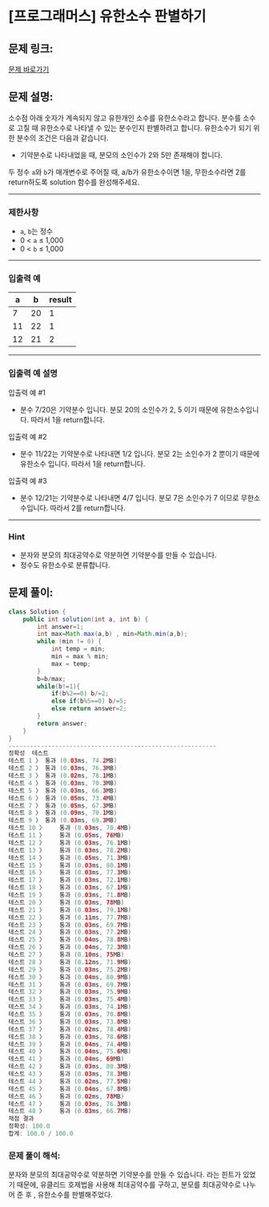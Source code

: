 # [프로그래머스] 유한소수 판별하기

## 문제 링크:

[문제 바로가기](https://school.programmers.co.kr/learn/courses/30/lessons/120878)

## 문제 설명:

소수점 아래 숫자가 계속되지 않고 유한개인 소수를 유한소수라고 합니다. 분수를 소수로 고칠 때 유한소수로 나타낼 수 있는 분수인지 판별하려고 합니다. 유한소수가 되기 위한 분수의 조건은 다음과 같습니다.

- 기약분수로 나타내었을 때, 분모의 소인수가 2와 5만 존재해야 합니다.

두 정수 `a`와 `b`가 매개변수로 주어질 때, a/b가 유한소수이면 1을, 무한소수라면 2를 return하도록 solution 함수를 완성해주세요.

---

### 제한사항

- `a`, `b`는 정수
- 0 < `a` ≤ 1,000
- 0 < `b` ≤ 1,000

---

### 입출력 예

| a | b | result |
| --- | --- | --- |
| 7 | 20 | 1 |
| 11 | 22 | 1 |
| 12 | 21 | 2 |

---

### 입출력 예 설명

입출력 예 #1

- 분수 7/20은 기약분수 입니다. 분모 20의 소인수가 2, 5 이기 때문에 유한소수입니다. 따라서 1을 return합니다.

입출력 예 #2

- 분수 11/22는 기약분수로 나타내면 1/2 입니다. 분모 2는 소인수가 2 뿐이기 때문에 유한소수 입니다. 따라서 1을 return합니다.

입출력 예 #3

- 분수 12/21는 기약분수로 나타내면 4/7 입니다. 분모 7은 소인수가 7 이므로 무한소수입니다. 따라서 2를 return합니다.

---

### Hint

- 분자와 분모의 최대공약수로 약분하면 기약분수를 만들 수 있습니다.
- 정수도 유한소수로 분류합니다.

## 문제 풀이:

```java
class Solution {
    public int solution(int a, int b) {
        int answer=1;
        int max=Math.max(a,b) , min=Math.min(a,b);
        while (min != 0) {
            int temp = min;
            min = max % min;
            max = temp;
        }
        b=b/max;
        while(b!=1){
            if(b%2==0) b/=2;
            else if(b%5==0) b/=5;
            else return answer=2;
        }
        return answer;
    }
}
----------------------------------------------------------
정확성  테스트
테스트 1 〉	통과 (0.03ms, 74.2MB)
테스트 2 〉	통과 (0.03ms, 76.3MB)
테스트 3 〉	통과 (0.02ms, 78.1MB)
테스트 4 〉	통과 (0.03ms, 70.3MB)
테스트 5 〉	통과 (0.03ms, 66.3MB)
테스트 6 〉	통과 (0.05ms, 73.4MB)
테스트 7 〉	통과 (0.05ms, 67.3MB)
테스트 8 〉	통과 (0.09ms, 70.1MB)
테스트 9 〉	통과 (0.03ms, 69.3MB)
테스트 10 〉	통과 (0.03ms, 70.4MB)
테스트 11 〉	통과 (0.05ms, 76MB)
테스트 12 〉	통과 (0.03ms, 76.1MB)
테스트 13 〉	통과 (0.03ms, 78.2MB)
테스트 14 〉	통과 (0.05ms, 71.3MB)
테스트 15 〉	통과 (0.03ms, 80.1MB)
테스트 16 〉	통과 (0.03ms, 77.3MB)
테스트 17 〉	통과 (0.03ms, 72.1MB)
테스트 18 〉	통과 (0.03ms, 67.1MB)
테스트 19 〉	통과 (0.03ms, 71.8MB)
테스트 20 〉	통과 (0.03ms, 78MB)
테스트 21 〉	통과 (0.03ms, 79.1MB)
테스트 22 〉	통과 (0.11ms, 77.7MB)
테스트 23 〉	통과 (0.03ms, 69.7MB)
테스트 24 〉	통과 (0.03ms, 77.2MB)
테스트 25 〉	통과 (0.04ms, 78.8MB)
테스트 26 〉	통과 (0.04ms, 72.3MB)
테스트 27 〉	통과 (0.10ms, 75MB)
테스트 28 〉	통과 (0.12ms, 71.9MB)
테스트 29 〉	통과 (0.03ms, 75.2MB)
테스트 30 〉	통과 (0.04ms, 80.9MB)
테스트 31 〉	통과 (0.03ms, 69.7MB)
테스트 32 〉	통과 (0.03ms, 75.9MB)
테스트 33 〉	통과 (0.03ms, 75.4MB)
테스트 34 〉	통과 (0.03ms, 74.1MB)
테스트 35 〉	통과 (0.03ms, 70.8MB)
테스트 36 〉	통과 (0.03ms, 73.8MB)
테스트 37 〉	통과 (0.02ms, 78.4MB)
테스트 38 〉	통과 (0.03ms, 78.6MB)
테스트 39 〉	통과 (0.04ms, 74.4MB)
테스트 40 〉	통과 (0.04ms, 75.6MB)
테스트 41 〉	통과 (0.04ms, 69MB)
테스트 42 〉	통과 (0.03ms, 80.3MB)
테스트 43 〉	통과 (0.03ms, 78.3MB)
테스트 44 〉	통과 (0.02ms, 77.5MB)
테스트 45 〉	통과 (0.04ms, 67.8MB)
테스트 46 〉	통과 (0.02ms, 78MB)
테스트 47 〉	통과 (0.03ms, 76.3MB)
테스트 48 〉	통과 (0.03ms, 66.7MB)
채점 결과
정확성: 100.0
합계: 100.0 / 100.0
```

### **문제 풀이 해석:**

분자와 분모의 최대공약수로 약분하면 기약분수를 만들 수 있습니다. 라는 힌트가 있었기 때문에, 유클리드 호제법을 사용해 최대공약수를 구하고, 분모를 최대공약수로 나누어 준 후 , 유한소수를 판별해주었다.